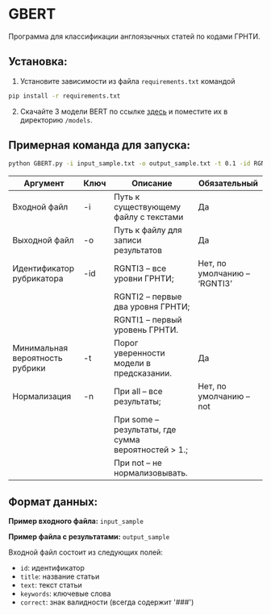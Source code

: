 # GBERT
Программа для классификации англоязычных статей по кодами ГРНТИ.

## Установка:

1. Установите зависимости из файла `requirements.txt` командой
 ```bash
pip install -r requirements.txt
 ```
2. Скачайте 3 модели BERT по ссылке [здесь](https://huggingface.co/Wilstonio/GBERT_1/tree/main) и поместите их в директорию `/models`.

## Примерная команда для запуска:

```bash
python GBERT.py -i input_sample.txt -o output_sample.txt -t 0.1 -id RGNTI3 -n not
```

| Аргумент                            | Ключ | Описание                                               | Обязательный |
|-------------------------------------|------|--------------------------------------------------------|--------------|
| Входной файл                       | -i   | Путь к существующему файлу с текстами                 | Да           |
| Выходной файл                      | -o   | Путь к файлу для записи результатов                   | Да           |
| Идентификатор рубрикатора          | -id  | RGNTI3 – все уровни ГРНТИ;                            | Нет, по умолчанию – ‘RGNTI3’ |
|                                     |      | RGNTI2 – первые два уровня ГРНТИ;                     |              |
|                                     |      | RGNTI1 – первый уровень ГРНТИ.                        |              |
| Минимальная вероятность рубрики    | -t   | Порог уверенности модели в предсказании.              | Да           |
| Нормализация                       | -n   | При all – все результаты;                             | Нет, по умолчанию – not |
|                                     |      | При some – результаты, где сумма вероятностей > 1.;   |              |
|                                     |      | При not – не нормализовывать.                         |              |

## Формат данных:

**Пример входного файла:** `input_sample`

**Пример файла с результатами:** `output_sample`

Входной файл состоит из следующих полей:

- `id`: идентификатор
- `title`: название статьи
- `text`: текст статьи
- `keywords`: ключевые слова
- `correct`: знак валидности (всегда содержит '###')
